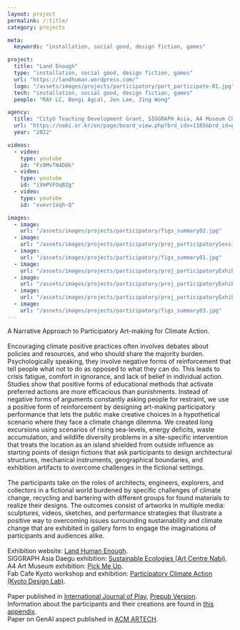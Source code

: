```yaml
---
layout: project
permalink: /:title/
category: projects

meta:
  keywords: "installation, social good, design fiction, games"

project:
  title: "Land Enough"
  type: "installation, social good, design fiction, games"
  url: "https://landhuman.wordpress.com/"
  logo: "/assets/images/projects/participatory/port_participate-01.jpg"
  tech: "installation, social good, design fiction, games"
  people: "RAY LC, Bengi Agcal, Jen Lee, Jing Wong"

agency:
  title: "CityU Teaching Development Grant, SIGGRAPH Asia, A4 Museum Chengdu, Kyoto Design Lab, Floating Projects, HKUST, Lingnan University, Hong Kong Arts Development Council"
  url: "https://nabi.or.kr/en/page/board_view.php?brd_idx=1185&brd_id=project"
  year: "2022"

videos:
  - video:
    type: youtube
    id: "Fc0MvTN4DOk"
  - video:
    type: youtube
    id: "iVmPVFOqBZg"
  - video:
    type: youtube
    id: "xvevr1Vqh-Q"

images:
  - image:
    url: "/assets/images/projects/participatory/figs_summary02.jpg"
  - image:
    url: "/assets/images/projects/participatory/proj_participatorySessionA-03.jpg"
  - image:
    url: "/assets/images/projects/participatory/figs_summary01.jpg"
  - image:
    url: "/assets/images/projects/participatory/proj_participatoryExhibitFP-01.jpg"
  - image:
    url: "/assets/images/projects/participatory/proj_participatoryExhibitFP-06.jpg"
  - image:
    url: "/assets/images/projects/participatory/proj_participatoryExhibitFP-43.jpg"
  - image:
    url: "/assets/images/projects/participatory/figs_summary03.jpg"
---
```

<p>A Narrative Approach to Participatory Art-making for Climate Action.<br><br>
Encouraging climate positive practices often involves debates about policies and resources, and who should share the majority burden. Psychologically speaking, they involve negative forms of reinforcement that tell people what not to do as opposed to what they can do. This leads to crisis fatigue, comfort in ignorance, and lack of belief in individual action. Studies show that positive forms of educational methods that activate preferred actions are more efficacious than punishments. Instead of negative forms of arguments constantly asking people for restraint, we use a positive form of reinforcement by designing art-making participatory performance that lets the public make creative choices in a hypothetical scenario where they face a climate change dilemma. We created long excursions using scenarios of rising sea-levels, energy deficits, waste accumulation, and wildlife diversity problems in a site-specific intervention that treats the location as an island shielded from outside influence as starting points of design fictions that ask participants to design architectural structures, mechanical instruments, geographical boundaries, and exhibition artifacts to overcome challenges in the fictional settings.<br><br>
The participants take on the roles of architects, engineers, explorers, and collectors in a fictional world burdened by specific challenges of climate change, recycling and bartering with different groups for found materials to realize their designs. The outcomes consist of artworks in multiple media: sculptures, videos, sketches, and performance strategies that illustrate a positive way to overcoming issues surrounding sustainability and climate change that are exhibited in gallery form to engage the imaginations of participants and audiences alike.<br><br>
Exhibition website: <a href="https://landhuman.wordpress.com/"><u>Land Human Enough</u></a>.<br>
SIGGRAPH Asia Daegu exhibition: <a href="https://www.nabi.or.kr/en/page/board_view.php?brd_idx=1185&brd_id=project"><u>Sustainable Ecologies (Art Centre Nabi)</u></a>.<br>
A4 Art Museum exhibition: <a href="https://mp.weixin.qq.com/s?__biz=MzUzMTAxMjk5OA==&mid=2247538137&idx=5&sn=9f98b03f447c4ee1b7760289590859df&chksm=fb1fb78b2a4413af37c7b278b54f293e8fac98e77c52e31cf73c6748e7d96a25320bf2c59006&scene=126&sessionid=1728602755#rd"><u>Pick Me Up</u></a>.<br>
Fab Cafe Kyoto workshop and exhibition: <a href="https://fabcafe.com/jp/events/kyoto/2212-2301_land-enough/"><u>Participatory Climate Action (Kyoto Design Lab)</u></a>.<br><br>
Paper published in <a href="https://www.tandfonline.com/doi/citedby/10.1080/21594937.2025.2464324"><u>International Journal of Play</u></a>, <a href="https://raylc.org/chairbots/Bricolage_JournalOfPlay_Prepub.pdf"><u>Prepub Version</u></a>.<br>
Information about the participants and their creations are found in <a href="/assets/images/projects/participatory/Bricolage_Appendix.pdf"><u>this appendix</u></a>.<br>
Paper on GenAI aspect published in <a href="https://dl.acm.org/doi/10.1145/3632776.3632827"><u>ACM ARTECH</u></a>.</p>
